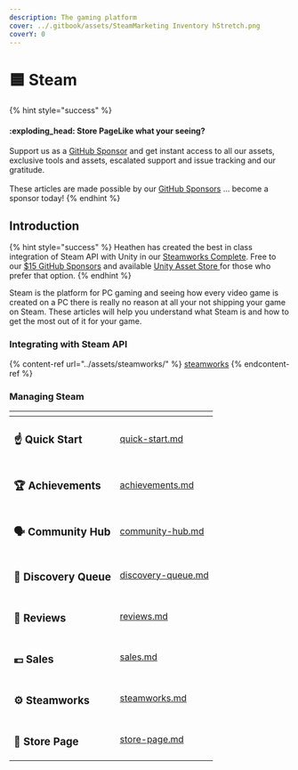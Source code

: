 ```yaml
---
description: The gaming platform
cover: ../.gitbook/assets/SteamMarketing Inventory hStretch.png
coverY: 0
---
```


# 🟦 Steam

{% hint style="success" %}
#### :exploding\_head: Store PageLike what your seeing?

Support us as a [GitHub Sponsor](../become-a-sponsor/) and get instant access to all our assets, exclusive tools and assets, escalated support and issue tracking and our gratitude.\
\
These articles are made possible by our [GitHub Sponsors](../become-a-sponsor/) ... become a sponsor today!
{% endhint %}

## Introduction

{% hint style="success" %}
Heathen has created the best in class integration of Steam API with Unity in our [Steamworks Complete](../assets/steamworks/). Free to our [$15 GitHub Sponsors](https://github.com/sponsors/heathen-engineering) and available [Unity Asset Store ](https://assetstore.unity.com/packages/tools/integration/steam-api-steamworks-complete-190316)for those who prefer that option.
{% endhint %}

Steam is the platform for PC gaming and seeing how every video game is created on a PC there is really no reason at all your not shipping your game on Steam. These articles will help you understand what Steam is and how to get the most out of it for your game.

### Integrating with Steam API&#x20;

{% content-ref url="../assets/steamworks/" %}
[steamworks](../assets/steamworks/)
{% endcontent-ref %}

### Managing Steam

<table data-view="cards"><thead><tr><th></th><th data-hidden data-type="content-ref"></th></tr></thead><tbody><tr><td><h3><span data-gb-custom-inline data-tag="emoji" data-code="261d">☝</span> Quick Start</h3></td><td><a href="quick-start.md">quick-start.md</a></td></tr><tr><td><h3><span data-gb-custom-inline data-tag="emoji" data-code="1f3c6">🏆</span> Achievements</h3></td><td><a href="achievements.md">achievements.md</a></td></tr><tr><td><h3><span data-gb-custom-inline data-tag="emoji" data-code="1f5e3">🗣</span> Community Hub</h3></td><td><a href="community-hub.md">community-hub.md</a></td></tr><tr><td><h3><span data-gb-custom-inline data-tag="emoji" data-code="1f50e">🔎</span> Discovery Queue</h3></td><td><a href="discovery-queue.md">discovery-queue.md</a></td></tr><tr><td><h3><span data-gb-custom-inline data-tag="emoji" data-code="1f440">👀</span> Reviews</h3></td><td><a href="reviews.md">reviews.md</a></td></tr><tr><td><h3><span data-gb-custom-inline data-tag="emoji" data-code="1f4b6">💶</span> Sales</h3></td><td><a href="sales.md">sales.md</a></td></tr><tr><td><h3><span data-gb-custom-inline data-tag="emoji" data-code="2699">⚙</span> Steamworks</h3></td><td><a href="steamworks.md">steamworks.md</a></td></tr><tr><td><h3><span data-gb-custom-inline data-tag="emoji" data-code="1f92f">🤯</span> Store Page</h3></td><td><a href="store-page.md">store-page.md</a></td></tr></tbody></table>

